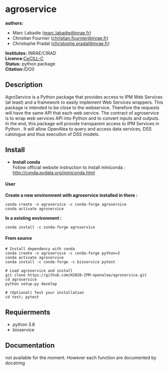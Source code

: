 # agroservice

**authors:** 
* Marc Labadie (marc.labadie@inrae.fr)
* Christian Fournier (christian.fournier@inrae.fr)
* Christophe Pradal (christophe.pradal@inrae.fr)       

**Institutes:** INRAE/CIRAD   
**Licence:**[CeCILL-C](https://cecill.info/licences/Licence_CeCILL-C_V1-en.html)   
**Status:** python package   
**Citation:**(DOI)

## Description

AgroService is a Python package that provides access to IPM Web Services (at least) and a framework to easily implement Web Services wrappers. This package is intended to be close to the webservice. Therefore the requests will have the same API that each web service. The contract of agroservice is to wrap web services API into Python and to convert inputs and outputs. In the end, this package will provide transparent access to IPM Services in Python . It will allow OpenAlea to query and access data services, DSS catologue and thus execution of DSS models.

## Install

* **Install conda**  
Follow official website instruction to install miniconda : http://conda.pydata.org/miniconda.html

#### User

**Create a new environment with agroservice installed in there :**
```
conda create -n agroservice -c conda-forge agroservice
conda activate agroservice
```
**In a existing environment :**
```
conda install -c conda-forge agroservice
```

#### From source
```
# Install dependency with conda
conda create -n agroservice -c conda-forge python=3
conda activate agroservice
conda install -c conda-forge -c bioservice pytest

# Load agroservice and install
git clone https://github.com/H2020-IPM-openalea/agroservice.git
cd agroservice
python setup.py develop

# (Optional) Test your installation
cd test; pytest
```

## Requierments
* python 3.8
* bioservice

## Documentation
not available for the moment. However each function are documented by docstring
